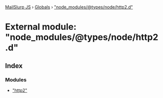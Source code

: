 [MailSlurp JS](../README.md) › [Globals](../globals.md) › ["node_modules/@types/node/http2.d"](_node_modules__types_node_http2_d_.md)

# External module: "node_modules/@types/node/http2.d"

## Index

### Modules

* ["http2"](_node_modules__types_node_http2_d_._http2_.md)
